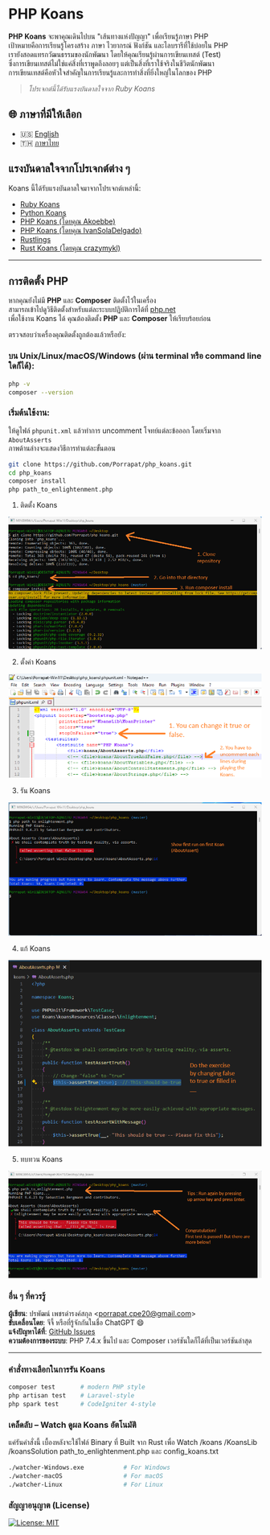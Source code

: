 # PHP Koans

**PHP Koans** จะพาคุณเดินไปบน "เส้นทางแห่งปัญญา" เพื่อเรียนรู้ภาษา PHP  
เป้าหมายคือการเรียนรู้โครงสร้าง ภาษา ไวยากรณ์ ฟังก์ชัน และไลบรารีที่ใช้บ่อยใน PHP  
เรายังสอดแทรกวัฒนธรรมของนักพัฒนา โดยให้คุณเรียนรู้ผ่านการเขียนเทสต์ (Test)  
ซึ่งการเขียนเทสต์ไม่ใช่แค่สิ่งที่เราพูดถึงลอยๆ แต่เป็นสิ่งที่เราใช้จริงในชีวิตนักพัฒนา  
การเขียนเทสต์คือหัวใจสำคัญในการเรียนรู้และการทำสิ่งที่ยิ่งใหญ่ในโลกของ PHP

> _โปรเจกต์นี้ได้รับแรงบันดาลใจจาก Ruby Koans_

## 🌐 ภาษาที่มีให้เลือก

- 🇺🇸 [English](readme.md)
- 🇹🇭 [ภาษาไทย](readme_th.md)

## แรงบันดาลใจจากโปรเจกต์ต่าง ๆ

Koans นี้ได้รับแรงบันดาลใจมาจากโปรเจกต์เหล่านี้:

- [Ruby Koans](https://github.com/edgecase/ruby_koans)
- [Python Koans](https://github.com/gregmalcolm/python_koans)
- [PHP Koans (โดยคุณ Akoebbe)](https://github.com/akoebbe/php_koans.git)
- [PHP Koans (โดยคุณ IvanSolaDelgado)](https://github.com/540/php_koans.git)
- [Rustlings](https://github.com/rust-lang/rustlings)
- [Rust Koans (โดยคุณ crazymykl)](https://github.com/crazymykl/rust-koans)

---

## การติดตั้ง PHP

หากคุณยังไม่มี **PHP** และ **Composer** ติดตั้งไว้ในเครื่อง  
สามารถเข้าไปดูวิธีติดตั้งสำหรับแต่ละระบบปฏิบัติการได้ที่ [php.net](https://www.php.net)  
เพื่อใช้งาน Koans ได้ คุณต้องติดตั้ง **PHP** และ **Composer** ให้เรียบร้อยก่อน

ตรวจสอบว่าเครื่องคุณติดตั้งถูกต้องแล้วหรือยัง:

### บน Unix/Linux/macOS/Windows (ผ่าน terminal หรือ command line ใดก็ได้):

```bash
php -v
composer --version
```

### เริ่มต้นใช้งาน:

ให้ดูไฟล์ `phpunit.xml` แล้วทำการ uncomment โจทย์แต่ละข้อออก โดยเริ่มจาก `AboutAsserts`  
ภาพด้านล่างจะแสดงวิธีการทำแต่ละขั้นตอน

```bash
git clone https://github.com/Porrapat/php_koans.git
cd php_koans
composer install
php path_to_enlightenment.php
```

1. ติดตั้ง Koans

![img1.png](screenshots/01_installing_php_koans.png)

2. ตั้งค่า Koans

![img2.png](screenshots/02_configuration_php_koans.png)

3. รัน Koans

![img3.png](screenshots/03_first_run_koans.png)

4. แก้ Koans

![img4.png](screenshots/04_fix_things_disrupt_your_mind.png)

5. ทบทวน Koans

![img5.png](screenshots/05_run_koans_again.png)


### อื่น ๆ ที่ควรรู้

**ผู้เขียน**: ปรพัฒน์ เพชรดำรงค์สกุล <<porrapat.cpe20@gmail.com>>  
**ขับเคลื่อนโดย**: จีจี้ หรือที่รู้จักกันในชื่อ ChatGPT 😄  
**แจ้งปัญหาได้ที่**: [GitHub Issues](https://github.com/Porrapat/php_koans/issues)  
**ความต้องการของระบบ**: PHP 7.4.x ขึ้นไป และ Composer เวอร์ชันใดก็ได้ที่เป็นเวอร์ชันล่าสุด

---

### คำสั่งทางเลือกในการรัน Koans

```bash
composer test       # modern PHP style
php artisan test    # Laravel-style
php spark test      # CodeIgniter 4-style
```

### เคล็ดลับ – Watch ดูผล Koans อัตโนมัติ

แค่รันคำสั่งนี้ เบื้องหลังจะใช้ไฟล์ Binary ที่ Built จาก Rust เพื่อ Watch /koans /KoansLib /koansSolution path_to_enlightenment.php และ config_koans.txt

```bash
./watcher-Windows.exe           # For Windows
./watcher-macOS                 # For macOS
./watcher-Linux                 # For Linux
```

### สัญญาอนุญาต (License)

[![License: MIT](https://img.shields.io/badge/License-MIT-yellow.svg)](https://opensource.org/licenses/MIT)